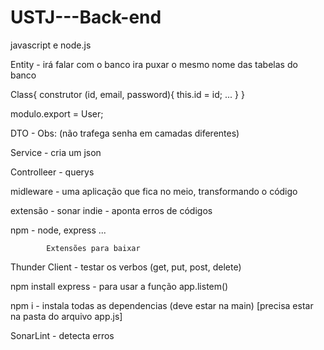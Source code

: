 # USTJ---Back-end
javascript e node.js

Entity - irá falar com o banco
ira puxar o mesmo nome das tabelas do banco

Class{
    construtor (id, email, password){
        this.id = id;
        ...
    }
}

modulo.export =  User;

DTO - 
Obs: (não trafega senha em camadas diferentes)

Service - cria um json

Controlleer - querys

midleware - uma aplicação que fica no meio, transformando o código




extensão - sonar indie - aponta erros de códigos

npm - node, express ...











            Extensões para baixar

Thunder Client - testar os verbos (get, put, post, delete)

npm install express - para usar a função app.listem()

npm i - instala todas as dependencias (deve estar na main) [precisa estar na pasta do arquivo app.js]

SonarLint - detecta erros